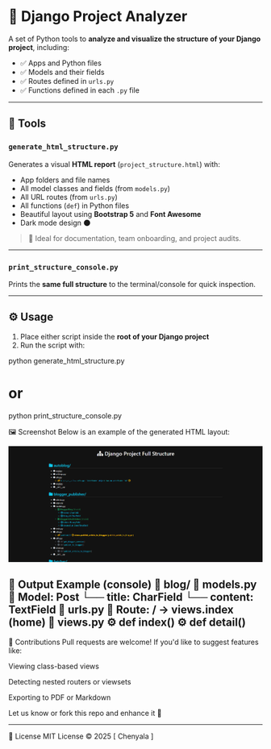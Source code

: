 # 🧰 Django Project Analyzer

A set of Python tools to **analyze and visualize the structure of your Django project**, including:

- ✅ Apps and Python files
- ✅ Models and their fields
- ✅ Routes defined in `urls.py`
- ✅ Functions defined in each `.py` file

---

## 📁 Tools

### `generate_html_structure.py`
Generates a visual **HTML report** (`project_structure.html`) with:

- App folders and file names
- All model classes and fields (from `models.py`)
- All URL routes (from `urls.py`)
- All functions (`def`) in Python files
- Beautiful layout using **Bootstrap 5** and **Font Awesome**
- Dark mode design 🌑

> 📂 Ideal for documentation, team onboarding, and project audits.

---

### `print_structure_console.py`
Prints the **same full structure** to the terminal/console for quick inspection.

---

## ⚙️ Usage

1. Place either script inside the **root of your Django project**
2. Run the script with:

python generate_html_structure.py
# or
python print_structure_console.py

🖼️ Screenshot
Below is an example of the generated HTML layout:

<img src="https://raw.githubusercontent.com/ChenyalaInc/django-project-analyzer/refs/heads/main/Screenshot%202025-04-15%20123531.png" alt="Django project structure preview" width="800"/>

📄 Output Example (console)
📁 blog/
    📄 models.py
        🧩 Model: Post
            └── title: CharField
            └── content: TextField
    📄 urls.py
        🔗 Route: / → views.index (home)
    📄 views.py
        ⚙️ def index()
        ⚙️ def detail()
-----------------------------------------------------------------------------------

🤝 Contributions
Pull requests are welcome! If you'd like to suggest features like:

Viewing class-based views

Detecting nested routers or viewsets

Exporting to PDF or Markdown

Let us know or fork this repo and enhance it 🚀

-----------------------------------------------------------------------------------

📜 License
MIT License © 2025 [ Chenyala ]
